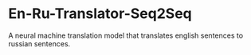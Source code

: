 # En-Ru-Translator-Seq2Seq
A neural machine translation model that translates english sentences to russian sentences.
